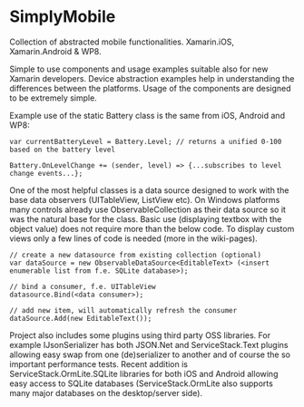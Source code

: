 SimplyMobile
============

Collection of abstracted mobile functionalities. Xamarin.iOS, Xamarin.Android &amp; WP8.

Simple to use components and usage examples suitable also for new Xamarin developers. Device abstraction examples
help in understanding the differences between the platforms. Usage of the components are designed to be extremely
simple.

Example use of the static Battery class is the same from iOS, Android and WP8:

	var currentBatteryLevel = Battery.Level; // returns a unified 0-100 based on the battery level

	Battery.OnLevelChange += (sender, level) => {...subscribes to level change events...};

One of the most helpful classes is a data source designed to work with the base data observers (UITableView, ListView etc).
On Windows platforms many controls already use ObservableCollection as their data source so it was the natural base for
the class. Basic use (displaying textbox with the object value) does not require more than the below code. To display 
custom views only a few lines of code is needed (more in the wiki-pages).

	// create a new datasource from existing collection (optional)
	var dataSource = new ObservableDataSource<EditableText> (<insert enumerable list from f.e. SQLite database>);
	
	// bind a consumer, f.e. UITableView
	datasource.Bind(<data consumer>);
	
	// add new item, will automatically refresh the consumer
	dataSource.Add(new EditableText());
	
Project also includes some plugins using third party OSS libraries. For example IJsonSerializer has both JSON.Net and
ServiceStack.Text plugins allowing easy swap from one (de)serializer to another and of course the so important performance
tests. Recent addition is ServiceStack.OrmLite.SQLite libraries for both iOS and Android allowing easy access to SQLite 
databases (ServiceStack.OrmLite also supports many major databases on the desktop/server side).
